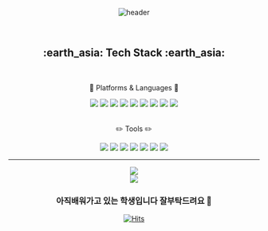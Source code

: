 <div align="center">
  
![header](https://capsule-render.vercel.app/api?type=Waving&color=66FFFF&text=Hi%20I'm%20joonhyuck)
</div> <br>

<div align="center"> 
  
 <h2> :earth_asia: Tech Stack :earth_asia: </h2> <br>
 
  :whale2: Platforms & Languages :whale2: <br>
  
 <img src="https://img.shields.io/badge/Python-3776AB?style=for-the-badge&logo=Python&logoColor=white">
<img src="https://img.shields.io/badge/JAVA-007396?style=for-the-badge&logo=JAVA&logoColor=white">
<img src="https://img.shields.io/badge/JavaScript-FFFF00?style=for-the-badge&logo=JavaScript&logoColor=white"/>
<img src="https://img.shields.io/badge/MySQL-4479A1?style=for-the-badge&logo=MySQL&logoColor=white">
<img src="https://img.shields.io/badge/Oracle-F80000?style=for-the-badge&logo=Oracle&logoColor=white">
<img src="https://img.shields.io/badge/HTML5-E34F26?style=for-the-badge&logo=HTML5&logoColor=white">
<img src="https://img.shields.io/badge/CSS3-1572B6?style=for-the-badge&logo=CSS3&logoColor=white"> 
<img src="https://img.shields.io/badge/C++-00599C?style=for-the-badge&logo=C++&logoColor=white"> 
<img src="https://img.shields.io/badge/TensorFlow-FF6F00?style=for-the-badge&logo=TensorFlow&logoColor=white"> <br><br>


:pencil2: Tools :pencil2: <br>


<img src="https://img.shields.io/badge/PyCharm -000000?style=for-the-badge&logo=PyCharm&logoColor=white"> 
<img src="https://img.shields.io/badge/VisualStudio-5C2D91?style=for-the-badge&logo=VisualStudio&logoColor=white"> 
<img src="https://img.shields.io/badge/GoogleColab-F9AB00?style=for-the-badge&logo=GoogleColab&logoColor=white"> 
<img src="https://img.shields.io/badge/MySQL-4479A1?style=for-the-badge&logo=MySQL&logoColor=white"> 
<img src="https://img.shields.io/badge/Android-3DDC84?style=for-the-badge&logo=Android&logoColor=white"> 
<img src="https://img.shields.io/badge/Eclipse-2C2255?style=for-the-badge&logo=Eclipse%20IDE&logoColor=white">
<img src="https://img.shields.io/badge/github-181717?style=for-the-badge&logo=github&logoColor=white">
<br>

<div align="center">

  


</div><hr>

<img src="https://github-readme-stats.vercel.app/api/top-langs/?username=seonggegun&layout=compact"><br>
<img src="https://github-readme-stats.vercel.app/api?username=seonggegun&show_icons=true">

### 아직배워가고 있는 학생입니다 잘부탁드려요 👋
[![Hits](https://hits.seeyoufarm.com/api/count/incr/badge.svg?url=https%3A%2F%2Fgithub.com%2Fseonggegun&count_bg=%2379C83D&title_bg=%23555555&icon=&icon_color=%23E7E7E7&title=hits&edge_flat=false)](https://hits.seeyoufarm.com)
<!--
**seonggegun/seonggegun** is a ✨ _special_ ✨ repository because its `README.md` (this file) appears on your GitHub profile.

Here are some ideas to get you started:

- 🔭 I’m currently working on ...
- 🌱 I’m currently learning ...
- 👯 I’m looking to collaborate on ...
- 🤔 I’m looking for help with ...
- 💬 Ask me about ...
- 📫 How to reach me: ...
- 😄 Pronouns: ...
- ⚡ Fun fact: ...
-->


